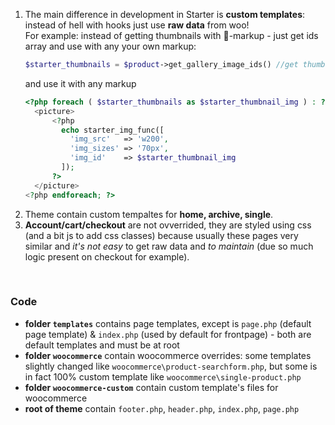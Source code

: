 1. The main difference in development in Starter is **custom templates**: instead of hell with hooks just use **raw data** from woo!  
   For example: instead of getting thumbnails with 💩-markup - just get ids array and use with any your own markup:
   ```php
   $starter_thumbnails = $product->get_gallery_image_ids() //get thumbnail ids on single page
   ```
   and use it with any markup
   ```php
   <?php foreach ( $starter_thumbnails as $starter_thumbnail_img ) : ?>
     <picture>
         <?php
           echo starter_img_func([
             'img_src'   => 'w200',
             'img_sizes' => '70px',
             'img_id'    => $starter_thumbnail_img
           ]);
         ?>
     </picture>
   <?php endforeach; ?>
   ```
2. Theme contain custom tempaltes for **home, archive, single**.  
3. **Account/cart/checkout** are not ovverrided, they are styled using css (and a bit js to add css classes) because usually these pages very similar and *it's not easy* to get raw data and *to maintain*  (due so much logic present on checkout for example).
<br>



### Code
   * **folder `templates`** contains page templates, except is `page.php` (default page template) & `index.php` (used by default for frontpage) - both are default templates and must be at root
   * **folder `woocommerce`** contain woocommerce overrides: some templates slightly changed like `woocommerce\product-searchform.php`, but some is in fact 100% custom template like `woocommerce\single-product.php`
   * **folder `woocommerce-custom`** contain custom template's files for woocommerce
   * **root of theme** contain `footer.php`, `header.php`, `index.php`, `page.php`